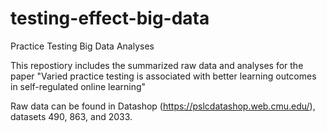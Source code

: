 # testing-effect-big-data
Practice Testing Big Data Analyses

This repostiory includes the summarized raw data and analyses for the paper "Varied practice testing is associated with better learning outcomes in self-regulated online learning"

Raw data can be found in Datashop (https://pslcdatashop.web.cmu.edu/), datasets 490, 863, and 2033.
